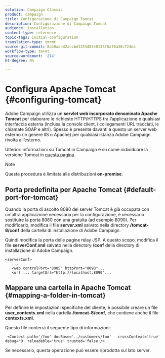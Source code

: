 ```yaml
---
solution: Campaign Classic
product: campaign
title: Configurazione di Campaign Tomcat
description: Configurazione di Campaign Tomcat
audience: installation
content-type: reference
topic-tags: initial-configuration
translation-type: tm+mt
source-git-commit: 8ab0aab42accbd1253d53e8133f5af0a38c724ea
workflow-type: tm+mt
source-wordcount: '214'
ht-degree: 0%

---
```



# Configura Apache Tomcat {#configuring-tomcat}

Adobe Campaign utilizza un **servlet web incorporato denominato Apache Tomcat** per elaborare le richieste HTTP/HTTPS tra l’applicazione e qualsiasi interfaccia esterna (inclusa la console client, i collegamenti URL tracciati, le chiamate SOAP e altri). Spesso è presente davanti a questo un server web esterno (in genere IIS o Apache) per qualsiasi istanza Adobe Campaign rivolta all’esterno.

Ulteriori informazioni su Tomcat in Campaign e su come individuare la versione Tomcat in [questa pagina](../../production/using/locate-tomcat-version.md).

>[!NOTE]
>
>Questa procedura è limitata alle distribuzioni **on-premise**.


## Porta predefinita per Apache Tomcat {#default-port-for-tomcat}

Quando la porta di ascolto 8080 del server Tomcat è già occupata con un&#39;altra applicazione necessaria per la configurazione, è necessario sostituire la porta 8080 con una gratuita (ad esempio 8090). Per modificarlo, modifica il file **server.xml** salvato nella directory **/tomcat-8/conf** della cartella di installazione di Adobe Campaign.

Quindi modifica la porta delle pagine relay JSP. A questo scopo, modifica il file **serverConf.xml** salvato nella directory **/conf** della directory di installazione di Adobe Campaign.

```
<serverConf>
   ...
   <web controlPort="8005" httpPort="8090"...
   <url ... targetUrl="http://localhost:8090"...
```

## Mappare una cartella in Apache Tomcat {#mapping-a-folder-in-tomcat}

Per definire le impostazioni specifiche del cliente, è possibile creare un file **user_contexts.xml** nella cartella **/tomcat-8/conf**, che contiene anche il file **contexts.xml**.

Questo file conterrà il seguente tipo di informazioni:

```
 <Context path='/foo' docBase='../customers/foo'   crossContext='true' debug='0' reloadable='true' trusted='false'/>
```

Se necessario, questa operazione può essere riprodotta sul lato server.
